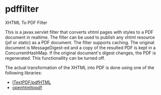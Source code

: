 # pdffilter
XHTML To PDF Filter

This is a javax.servlet filter that converts xhtml pages with styles to a PDF document in realtime.
The filter can be used to publish any xhtml resource (jsf or static) as a PDF document.
The filter supports caching. The original document is MessageDigest-ed and a copy of the resulted PDF is kept in a ConcurrentHashMap. If the original document's digest changes, the PDF is regenerated. This functionallity can be turned off.

The actual transformation of the XHTML into PDF is done using one of the following libraries:

* [ITextPDF/pdfHTML](https://itextpdf.com)
* [openhtmltopdf](https://github.com/danfickle/openhtmltopdf)

